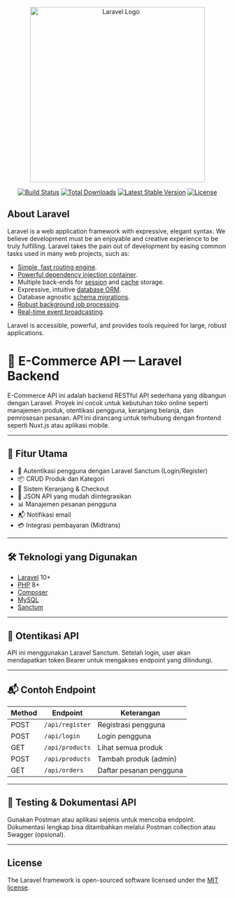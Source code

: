 <p align="center"><a href="https://laravel.com" target="_blank"><img src="https://raw.githubusercontent.com/laravel/art/master/logo-lockup/5%20SVG/2%20CMYK/1%20Full%20Color/laravel-logolockup-cmyk-red.svg" width="400" alt="Laravel Logo"></a></p>

<p align="center">
<a href="https://github.com/laravel/framework/actions"><img src="https://github.com/laravel/framework/workflows/tests/badge.svg" alt="Build Status"></a>
<a href="https://packagist.org/packages/laravel/framework"><img src="https://img.shields.io/packagist/dt/laravel/framework" alt="Total Downloads"></a>
<a href="https://packagist.org/packages/laravel/framework"><img src="https://img.shields.io/packagist/v/laravel/framework" alt="Latest Stable Version"></a>
<a href="https://packagist.org/packages/laravel/framework"><img src="https://img.shields.io/packagist/l/laravel/framework" alt="License"></a>
</p>

## About Laravel

Laravel is a web application framework with expressive, elegant syntax. We believe development must be an enjoyable and creative experience to be truly fulfilling. Laravel takes the pain out of development by easing common tasks used in many web projects, such as:

- [Simple, fast routing engine](https://laravel.com/docs/routing).
- [Powerful dependency injection container](https://laravel.com/docs/container).
- Multiple back-ends for [session](https://laravel.com/docs/session) and [cache](https://laravel.com/docs/cache) storage.
- Expressive, intuitive [database ORM](https://laravel.com/docs/eloquent).
- Database agnostic [schema migrations](https://laravel.com/docs/migrations).
- [Robust background job processing](https://laravel.com/docs/queues).
- [Real-time event broadcasting](https://laravel.com/docs/broadcasting).

Laravel is accessible, powerful, and provides tools required for large, robust applications.

# 🛒 E-Commerce API — Laravel Backend

E-Commerce API ini adalah backend RESTful API sederhana yang dibangun dengan Laravel. Proyek ini cocok untuk kebutuhan toko online seperti manajemen produk, otentikasi pengguna, keranjang belanja, dan pemrosesan pesanan. API ini dirancang untuk terhubung dengan frontend seperti Nuxt.js atau aplikasi mobile.

---

## 🚀 Fitur Utama

- 🔐 Autentikasi pengguna dengan Laravel Sanctum (Login/Register)
- 📦 CRUD Produk dan Kategori
- 🛒 Sistem Keranjang & Checkout
- 📄 JSON API yang mudah diintegrasikan
- 📊 Manajemen pesanan pengguna
- 📬 Notifikasi email
- 💳 Integrasi pembayaran (Midtrans)

---

## 🛠️ Teknologi yang Digunakan

- [Laravel](https://laravel.com/) 10+
- [PHP](https://www.php.net/) 8+
- [Composer](https://getcomposer.org/)
- [MySQL](https://www.mysql.com/)
- [Sanctum](https://laravel.com/docs/sanctum)

---

## 🔐 Otentikasi API
API ini menggunakan Laravel Sanctum. Setelah login, user akan mendapatkan token Bearer untuk mengakses endpoint yang dilindungi.

---

## 📬 Contoh Endpoint

| Method | Endpoint        | Keterangan              |
| ------ | --------------- | ----------------------- |
| POST   | `/api/register` | Registrasi pengguna     |
| POST   | `/api/login`    | Login pengguna          |
| GET    | `/api/products` | Lihat semua produk      |
| POST   | `/api/products` | Tambah produk (admin)   |
| GET    | `/api/orders`   | Daftar pesanan pengguna |

---

## 🧪 Testing & Dokumentasi API
Gunakan Postman atau aplikasi sejenis untuk mencoba endpoint. Dokumentasi lengkap bisa ditambahkan melalui Postman collection atau Swagger (opsional).

---

## License

The Laravel framework is open-sourced software licensed under the [MIT license](https://opensource.org/licenses/MIT).
